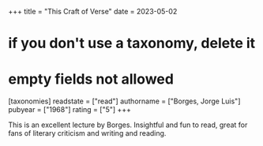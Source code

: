 +++
title = "This Craft of Verse"
date = 2023-05-02
# if you don't use a taxonomy, delete it
# empty fields not allowed
[taxonomies]
  readstate = ["read"]
  authorname = ["Borges, Jorge Luis"]
  pubyear = ["1968"]
  rating = ["5"]
+++

This is an excellent lecture by Borges. Insightful and fun to read, great for fans of literary criticism and writing and reading.&nbsp;